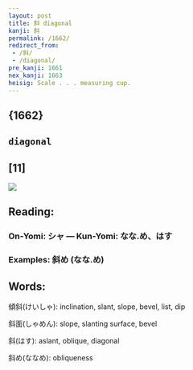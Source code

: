 ```yaml
---
layout: post
title: 斜 diagonal
kanji: 斜
permalink: /1662/
redirect_from:
 - /斜/
 - /diagonal/
pre_kanji: 1661
nex_kanji: 1663
heisig: Scale . . . measuring cup.
---
```


## {1662}

## `diagonal`

## [11]

<div class="stroke"><img src="E6969C.png" /></div>

## Reading:

### On-Yomi: シャ &mdash; Kun-Yomi: なな.め、はす

### Examples: 斜め (なな.め)

## Words:

傾斜(けいしゃ): inclination, slant, slope, bevel, list, dip

斜面(しゃめん): slope, slanting surface, bevel

斜(はす): aslant, oblique, diagonal

斜め(ななめ): obliqueness

